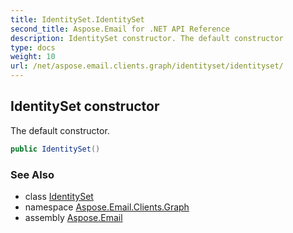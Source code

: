 ```yaml
---
title: IdentitySet.IdentitySet
second_title: Aspose.Email for .NET API Reference
description: IdentitySet constructor. The default constructor
type: docs
weight: 10
url: /net/aspose.email.clients.graph/identityset/identityset/
---
```

## IdentitySet constructor

The default constructor.

```csharp
public IdentitySet()
```

### See Also

* class [IdentitySet](../)
* namespace [Aspose.Email.Clients.Graph](../../identityset/)
* assembly [Aspose.Email](../../../)


